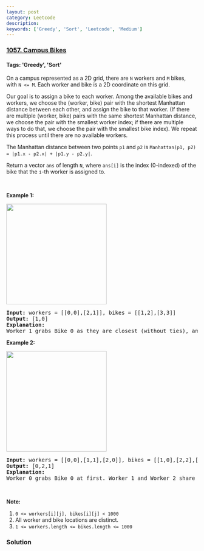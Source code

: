 ```yaml
---
layout: post
category: Leetcode
description: 
keywords: ['Greedy', 'Sort', 'Leetcode', 'Medium']
---
```

### [1057. Campus Bikes](https://leetcode.com/problems/campus-bikes)

#### Tags: 'Greedy', 'Sort'

<div class="content__u3I1 question-content__JfgR"><div><p>On a campus represented as a 2D grid, there are <code>N</code> workers and <code>M</code> bikes, with <code>N &lt;= M</code>. Each worker and bike is a 2D coordinate on this grid.</p>
<p>Our goal is to assign a bike to each worker. Among the available bikes and workers, we choose the (worker, bike) pair with the shortest Manhattan distance between each other, and assign the bike to that worker. (If there are multiple (worker, bike) pairs with the same shortest Manhattan distance, we choose the pair with the smallest worker index; if there are multiple ways to do that, we choose the pair with the smallest bike index). We repeat this process until there are no available workers.</p>
<p>The Manhattan distance between two points <code>p1</code> and <code>p2</code> is <code>Manhattan(p1, p2) = |p1.x - p2.x| + |p1.y - p2.y|</code>.</p>
<p>Return a vector <code>ans</code> of length <code>N</code>, where <code>ans[i]</code> is the index (0-indexed) of the bike that the <code>i</code>-th worker is assigned to.</p>
<p> </p>
<p><strong>Example 1:</strong></p>
<p><img alt="" src="https://assets.leetcode.com/uploads/2019/03/06/1261_example_1_v2.png" style="width: 264px; height: 264px;"/></p>
<pre><strong>Input: </strong>workers = <span id="example-input-1-1">[[0,0],[2,1]]</span>, bikes = <span id="example-input-1-2">[[1,2],[3,3]]</span>
<strong>Output: </strong><span id="example-output-1">[1,0]</span>
<strong>Explanation: </strong>
Worker 1 grabs Bike 0 as they are closest (without ties), and Worker 0 is assigned Bike 1. So the output is [1, 0].
</pre>
<p><strong>Example 2:</strong></p>
<p><img alt="" src="https://assets.leetcode.com/uploads/2019/03/06/1261_example_2_v2.png" style="width: 264px; height: 264px;"/></p>
<pre><strong>Input: </strong>workers = <span id="example-input-2-1">[[0,0],[1,1],[2,0]]</span>, bikes = <span id="example-input-2-2">[[1,0],[2,2],[2,1]]</span>
<strong>Output: </strong><span id="example-output-2">[0,2,1]</span>
<strong>Explanation: </strong>
Worker 0 grabs Bike 0 at first. Worker 1 and Worker 2 share the same distance to Bike 2, thus Worker 1 is assigned to Bike 2, and Worker 2 will take Bike 1. So the output is [0,2,1].
</pre>
<p> </p>
<p><strong>Note:</strong></p>
<ol>
<li><code>0 &lt;= workers[i][j], bikes[i][j] &lt; 1000</code></li>
<li>All worker and bike locations are distinct.</li>
<li><code>1 &lt;= workers.length &lt;= bikes.length &lt;= 1000</code></li>
</ol></div></div>

### Solution
